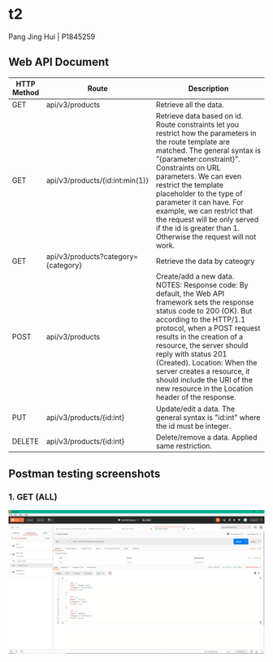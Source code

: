 # t2 

Pang Jing Hui | P1845259

## Web API Document
| HTTP Method  | Route | Description |
| ------------- | ------------- | ------------- |
| GET  | api/v3/products  | Retrieve all the data.  |
| GET  | api/v3/products/{id:int:min(1)}  | Retrieve data based on id. Route constraints let you restrict how the parameters in the route template are matched. The general syntax is "{parameter:constraint}". Constraints on URL parameters. We can even restrict the template placeholder to the type of parameter it can have. For example, we can restrict that the request will be only served if the id is greater than 1. Otherwise the request will not work.   |
| GET  | api/v3/products?category={category}  | Retrieve the data by cateogry   |
| POST  | api/v3/products  | Create/add a new data. NOTES: Response code: By default, the Web API framework sets the response status code to 200 (OK). But according to the HTTP/1.1 protocol, when a POST request results in the creation of a resource, the server should reply with status 201 (Created). Location: When the server creates a resource, it should include the URI of the new resource in the Location header of the response.  |
| PUT  | api/v3/products/{id:int}  | Update/edit a data. The general syntax is "id:int" where the id must be integer.  |
| DELETE  | api/v3/products/{id:int}  | Delete/remove a data. Applied same restriction.   |


## Postman testing screenshots
### 1. GET (ALL)
![](images/get.png)




